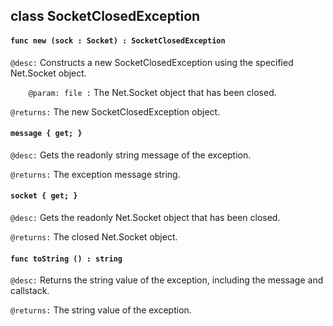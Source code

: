 ## class SocketClosedException

#### ```func new (sock : Socket) : SocketClosedException```


```@desc:``` Constructs a new SocketClosedException using the specified Net.Socket object.

```    @param: file :``` The Net.Socket object that has been closed.

```@returns:``` The new SocketClosedException object.

#### ```message { get; }```


```@desc:``` Gets the readonly string message of the exception.

```@returns:``` The exception message string.

#### ```socket { get; }```


```@desc:``` Gets the readonly Net.Socket object that has been closed.

```@returns:``` The closed Net.Socket object.

#### ```func toString () : string```


```@desc:``` Returns the string value of the exception, including the message and callstack.

```@returns:``` The string value of the exception.

